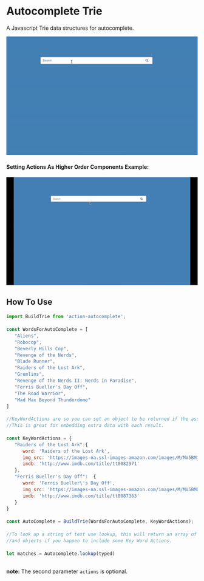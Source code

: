 # Autocomplete Trie

A Javascript Trie data structures for autocomplete.

![](/autocomplete_trie.gif)

#### Setting Actions As Higher Order Components Example:

![](/higher-order-component-example.gif) 

## How To Use

```javascript
import BuildTrie from 'action-autocomplete';

const WordsForAutoComplete = [
   "Aliens",
   "Robocop",
   "Beverly Hills Cop",
   "Revenge of the Nerds",
   "Blade Runner",
   "Raiders of the Lost Ark",
   "Gremlins",
   "Revenge of the Nerds II: Nerds in Paradise",
   "Ferris Bueller's Day Off",
   "The Road Warrior",
   "Mad Max Beyond Thunderdome"
]

//KeyWordActions are so you can set an object to be returned if the associated text has been matched.
//This is great for embedding extra data with each result.

const KeyWordActions = {
   "Raiders of the Lost Ark":{
      word: 'Raiders of the Lost Ark',
      img_src: 'https://images-na.ssl-images-amazon.com/images/M/MV5BMjA0ODEzMTc1Nl5BMl5BanBnXkFtZTcwODM2MjAxNA@@._V1_SY1000_CR0,0,664,1000_AL_.jpg',
      imdb: 'http://www.imdb.com/title/tt0082971'
   },
   "Ferris Bueller's Day Off":  {
      word: 'Ferris Bueller\'s Day Off',
      img_src: 'https://images-na.ssl-images-amazon.com/images/M/MV5BMDA0NjZhZWUtNmI2NC00MmFjLTgwZDYtYzVjZmNhMDVmOTBkXkEyXkFqcGdeQXVyMTQxNzMzNDI@._V1_UX182_CR0,0,182,268_AL_.jpg',
      imdb: 'http://www.imdb.com/title/tt0087363'
   }
}

const AutoComplete = BuildTrie(WordsForAutoComplete, KeyWordActions);

//To look up a string of text use lookup, this will return an array of matching text as strings
//and objects if you happen to include some Key Word Actions.

let matches = Autocomplete.lookup(typed)



```

**note:** The second parameter `actions` is optional.
